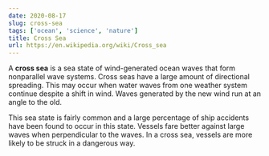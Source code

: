 ```yaml
---
date: 2020-08-17
slug: cross-sea
tags: ['ocean', 'science', 'nature']
title: Cross Sea
url: https://en.wikipedia.org/wiki/Cross_sea
---
```


A **cross sea** is a sea state of wind-generated ocean waves that form nonparallel wave systems. Cross seas have a large amount of directional spreading. This may occur when water waves from one weather system continue despite a shift in wind. Waves generated by the new wind run at an angle to the old.

This sea state is fairly common and a large percentage of ship accidents have been found to occur in this state. Vessels fare better against large waves when perpendicular to the waves. In a cross sea, vessels are more likely to be struck in a dangerous way.